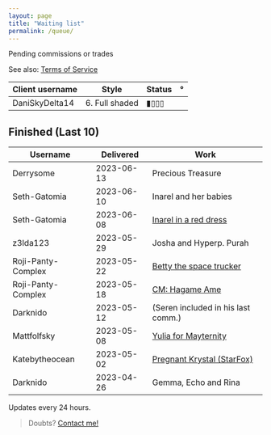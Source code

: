```yaml
---
layout: page
title: "Waiting list"
permalink: /queue/
---
```

<!--▮▮▮▮▯▯▯▯-->


Pending commissions or trades

See also: [Terms  of Service](/tos)  

| **Client username** | **Style** | **Status** | ° |
| --- | --- | --- | --- |
| DaniSkyDelta14 | 6. Full shaded | ▮▯▯▯ |  |

## Finished (Last 10)

| **Username** | **Delivered** | **Work** |
| --- | --- | --- |
| Derrysome | 2023-06-13 | Precious Treasure |
| Seth-Gatomia | 2023-06-10 | Inarel and her babies |
| Seth-Gatomia | 2023-06-08 | [Inarel in a red dress](https://twitter.com/TeiJuanArt/status/1667173182485286914) |
| z3lda123 | 2023-05-29 | Josha and Hyperp. Purah |
| Roji-Panty-Complex | 2023-05-22 | [Betty the space trucker](https://www.furaffinity.net/view/52257931/) |
| Roji-Panty-Complex | 2023-05-18 | [CM: Hagame Ame](https://www.furaffinity.net/view/52199202/) |
| Darknido | 2023-05-12 | \(Seren included in his last comm.\) |
| Mattfolfsky | 2023-05-08 | [Yulia for Mayternity](https://www.furaffinity.net/view/52081702/) |
| Katebytheocean | 2023-05-02 | [Pregnant Krystal \(StarFox\)](https://twitter.com/AKate155/status/1653542378043523072) |
| Darknido | 2023-04-26 | Gemma, Echo and Rina |

Updates every 24 hours.  
> Doubts? [Contact me!](/contact)
